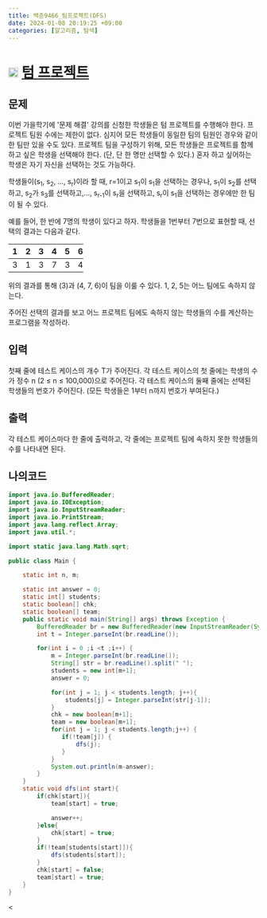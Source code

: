 ```yaml
---
title: 백준9466_팀프로젝트(DFS)
date: 2024-01-08 20:19:25 +09:00
categories: [알고리즘, 탐색]
---
```

# <img width="20px"  src="https://d2gd6pc034wcta.cloudfront.net/tier/13.svg" class="solvedac-tier"> [텀 프로젝트](https://www.acmicpc.net/problem/9466) 


## 문제
<p>이번 가을학기에 '문제 해결' 강의를 신청한 학생들은 텀 프로젝트를 수행해야 한다. 프로젝트 팀원 수에는 제한이 없다. 심지어 모든 학생들이 동일한 팀의 팀원인 경우와 같이 한 팀만 있을 수도 있다. 프로젝트 팀을 구성하기 위해, 모든 학생들은 프로젝트를 함께하고 싶은 학생을 선택해야 한다. (단, 단 한 명만 선택할 수 있다.) 혼자 하고 싶어하는 학생은 자기 자신을 선택하는 것도 가능하다.</p>

<p>학생들이(s<sub>1</sub>, s<sub>2</sub>, ..., s<sub>r</sub>)이라 할 때, r=1이고 s<sub>1</sub>이 s<sub>1</sub>을 선택하는 경우나, s<sub>1</sub>이 s<sub>2</sub>를 선택하고, s<sub>2</sub>가 s<sub>3</sub>를 선택하고,..., s<sub>r-1</sub>이 s<sub>r</sub>을 선택하고, s<sub>r</sub>이 s<sub>1</sub>을 선택하는 경우에만 한 팀이 될 수 있다.</p>

<p>예를 들어, 한 반에 7명의 학생이 있다고 하자. 학생들을 1번부터 7번으로 표현할 때, 선택의 결과는 다음과 같다.</p>

<table class="table table-bordered" style="width:30%">
	<thead>
		<tr>
			<th>1</th>
			<th>2</th>
			<th>3</th>
			<th>4</th>
			<th>5</th>
			<th>6</th>
			<th>7</th>
		</tr>
	</thead>
	<tbody>
		<tr>
			<td>3</td>
			<td>1</td>
			<td>3</td>
			<td>7</td>
			<td>3</td>
			<td>4</td>
			<td>6</td>
		</tr>
	</tbody>
</table>

<p>위의 결과를 통해 (3)과 (4, 7, 6)이 팀을 이룰 수 있다. 1, 2, 5는 어느 팀에도 속하지 않는다.</p>

<p>주어진 선택의 결과를 보고 어느 프로젝트 팀에도 속하지 않는 학생들의 수를 계산하는 프로그램을 작성하라.</p>

## 입력
<p>첫째 줄에 테스트 케이스의 개수 T가 주어진다. 각 테스트 케이스의 첫 줄에는 학생의 수가 정수 n (2 ≤ n ≤ 100,000)으로 주어진다. 각 테스트 케이스의 둘째 줄에는 선택된 학생들의 번호가 주어진다. (모든 학생들은 1부터 n까지 번호가 부여된다.)</p>

## 출력
<p>각 테스트 케이스마다 한 줄에 출력하고, 각 줄에는 프로젝트 팀에 속하지 못한 학생들의 수를 나타내면 된다.</p>



## 나의코드
```java
import java.io.BufferedReader;
import java.io.IOException;
import java.io.InputStreamReader;
import java.io.PrintStream;
import java.lang.reflect.Array;
import java.util.*;

import static java.lang.Math.sqrt;

public class Main {

    static int n, m;

    static int answer = 0;
    static int[] students;
    static boolean[] chk;
    static boolean[] team;
    public static void main(String[] args) throws Exception {
        BufferedReader br = new BufferedReader(new InputStreamReader(System.in));
        int t = Integer.parseInt(br.readLine());

        for(int i = 0 ;i <t ;i++) {
            m = Integer.parseInt(br.readLine());
            String[] str = br.readLine().split(" ");
            students = new int[m+1];
            answer = 0;

            for(int j = 1; j < students.length; j++){
                students[j] = Integer.parseInt(str[j-1]);
            }
            chk = new boolean[m+1];
            team = new boolean[m+1];
            for(int j = 1; j < students.length;j++) {
               if(!team[j]) {
                   dfs(j);
               }
            }
            System.out.println(m-answer);
        }
    }
    static void dfs(int start){
        if(chk[start]){
            team[start] = true;

            answer++;
        }else{
            chk[start] = true;
        }
        if(!team[students[start]]){
            dfs(students[start]);
        }
        chk[start] = false;
        team[start] = true;
    }
}
```

<
